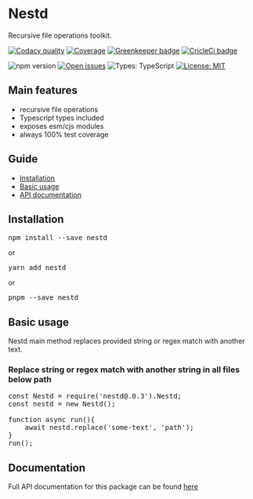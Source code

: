 [//]: # (Readme partial used by an default readme page)

# Nestd

Recursive file operations toolkit.

[//]: # (Readme partial used by an default readme page)

[![Codacy quality](https://api.codacy.com/project/badge/Grade/b5f8bff3dbbe4abc8f581547fe8b57bb)](https://www.codacy.com/app/fifofil/nestd?utm_source=github.com&amp;utm_medium=referral&amp;utm_content=thefill/nestd&amp;utm_campaign=Badge_Grade)
[![Coverage](https://api.codacy.com/project/badge/Coverage/b5f8bff3dbbe4abc8f581547fe8b57bb)](https://www.codacy.com/app/fifofil/nestd?utm_source=github.com&utm_medium=referral&utm_content=thefill/nestd&utm_campaign=Badge_Coverage)
[![Greenkeeper badge](https://badges.greenkeeper.io/thefill/nestd.svg)](https://greenkeeper.io/)
[![CricleCi badge](https://circleci.com/gh/thefill/nestd/tree/master.svg?style=shield)](https://circleci.com/gh/thefill/nestd)

![npm version](https://img.shields.io/npm/v/nestd.svg)
[![Open issues](https://img.shields.io/github/issues-raw/thefill/nestd.svg)](https://github.com/thefill/nestd/issues)
![Types: TypeScript](https://img.shields.io/npm/types/nestd.svg)
[![License: MIT](https://img.shields.io/badge/License-MIT-yellow.svg)](https://opensource.org/licenses/MIT)

[//]: # (Readme partial used by an default readme page)

## Main features

*   recursive file operations
*   Typescript types included
*   exposes esm/cjs modules
*   always 100% test coverage

## Guide

*   [Installation](#installation "Installation")
*   [Basic usage](#basicusage "Basic usage")
*   [API documentation](#documentation "Documentation")

## Installation

<pre>npm install --save nestd</pre>

or

<pre>yarn add nestd</pre>

or

<pre>pnpm --save nestd</pre>

## Basic usage

Nestd main method replaces provided string or regex match with another text.

### Replace string or regex match with another string in all files below path

<pre>const Nestd = require('nestd@.0.3').Nestd;
const nestd = new Nestd();

function async run(){
    await nestd.replace('some-text', 'path');
}
run();</pre>

[//]: # (Readme partial used by an markdown readme page)

## Documentation

Full API documentation for this package can be found [here](https://thefill.github.io/nestd "API documentations for the package")
